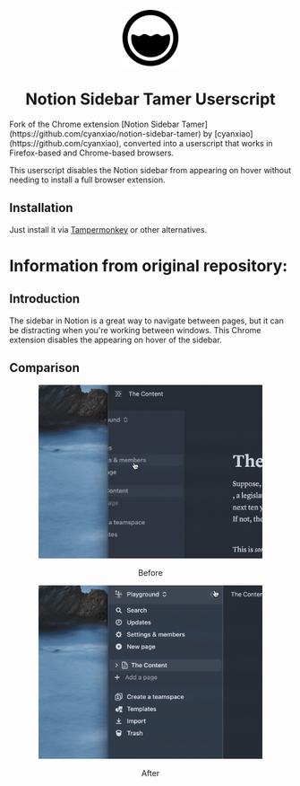 <p align="center">
<img src="./images/128.png" style="width:100px;" />
</p>

<h1 align="center">Notion Sidebar Tamer Userscript</h1>
Fork of the Chrome extension [Notion Sidebar Tamer](https://github.com/cyanxiao/notion-sidebar-tamer) by [cyanxiao](https://github.com/cyanxiao), converted into a userscript that works in Firefox-based and Chrome-based browsers.  

This userscript disables the Notion sidebar from appearing on hover without needing to install a full browser extension.

## Installation
Just install it via [Tampermonkey]([url](https://addons.mozilla.org/en-US/firefox/addon/tampermonkey/)) or other alternatives. 

# Information from original repository:

## Introduction
The sidebar in Notion is a great way to navigate between pages, but it can be distracting when you're working between windows. This Chrome extension disables the appearing on hover of the sidebar.

## Comparison
<p align="center">
<img src="./screenshots/before.gif" style="width:400px" />
</p>

<p align="center">
Before
</p>

<p align="center">
<img src="./screenshots/after.gif" style="width:400px" />
</p>

<p align="center">
After
</p>
